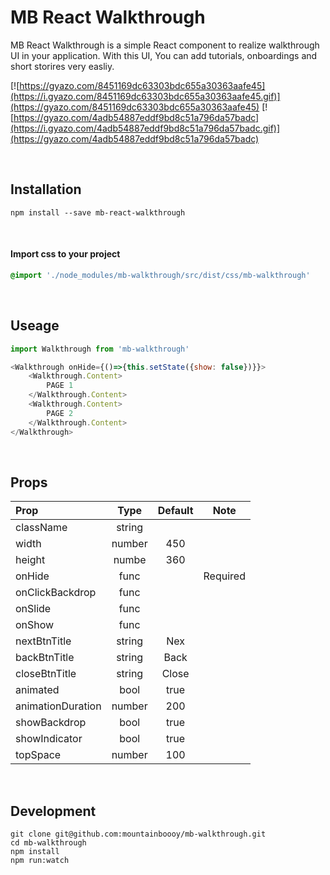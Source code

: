# MB React Walkthrough

MB React Walkthrough is a simple React component to realize walkthrough UI in your application. With this UI, You can add tutorials, onboardings and short storires very easliy.
 
[![https://gyazo.com/8451169dc63303bdc655a30363aafe45](https://i.gyazo.com/8451169dc63303bdc655a30363aafe45.gif)](https://gyazo.com/8451169dc63303bdc655a30363aafe45)
[![https://gyazo.com/4adb54887eddf9bd8c51a796da57badc](https://i.gyazo.com/4adb54887eddf9bd8c51a796da57badc.gif)](https://gyazo.com/4adb54887eddf9bd8c51a796da57badc)

<br/>

## Installation

```
npm install --save mb-react-walkthrough
```

<br/>

#### Import css to your project

```css
@import './node_modules/mb-walkthrough/src/dist/css/mb-walkthrough'
```

<br/>

## Useage

```javascript
import Walkthrough from 'mb-walkthrough'

<Walkthrough onHide={()=>{this.setState({show: false})}}>
    <Walkthrough.Content>
    	PAGE 1
    </Walkthrough.Content>
    <Walkthrough.Content>
    	PAGE 2
    </Walkthrough.Content>
</Walkthrough> 

```

<br/>

## Props

| Prop            | Type         | Default      | Note         |
|:----------------|:------------:|:------------:|:------------:|
| className       | string       |              |              |
| width           | number       | 450          |              |
| height          | numbe        | 360          |              |
| onHide          | func         |              | Required     |
| onClickBackdrop | func         |              |              |
| onSlide         | func         |              |              |
| onShow          | func         |              |              |
| nextBtnTitle    | string       | Nex          |              |
| backBtnTitle    | string       | Back         |              |
| closeBtnTitle   | string       | Close        |              |
| animated        | bool         | true         |              |
| animationDuration| number      | 200          |              |
| showBackdrop    | bool         | true         |              |
| showIndicator   | bool         | true         |              |
| topSpace        | number       | 100          |              |


<br/>

## Development

``` 
git clone git@github.com:mountainboooy/mb-walkthrough.git
cd mb-walkthrough
npm install
npm run:watch
```

